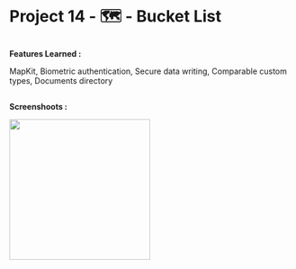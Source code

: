 # Project 14 - 🗺 - Bucket List

##

**Features Learned :**

MapKit, Biometric authentication, Secure data writing, Comparable custom types, Documents directory

##

**Screenshoots :**

<img src="screenshot/screenshot1.gif" width="250"/>
